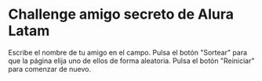 # Challenge amigo secreto de Alura Latam

Escribe el nombre de tu amigo en el campo. Pulsa el botón "Sortear" para que la página elija uno de ellos de forma aleatoria. Pulsa el botón "Reiniciar" para comenzar de nuevo.
